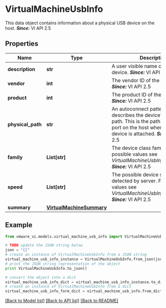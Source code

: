# VirtualMachineUsbInfo

This data object contains information about a physical USB device on the host.  ***Since:*** VI API 2.5 

## Properties
Name | Type | Description | Notes
------------ | ------------- | ------------- | -------------
**description** | **str** | A user visible name of the USB device.  ***Since:*** VI API 2.5  | 
**vendor** | **int** | The vendor ID of the USB device.  ***Since:*** VI API 2.5  | 
**product** | **int** | The product ID of the USB device.  ***Since:*** VI API 2.5  | 
**physical_path** | **str** | An autoconnect pattern which describes the device&#39;s physical path.  This is the path to the specific port on the host where the USB device is attached.  ***Since:*** VI API 2.5  | 
**family** | **List[str]** | The device class families.  For possible values see *VirtualMachineUsbInfoFamily_enum*  ***Since:*** VI API 2.5  | [optional] 
**speed** | **List[str]** | The possible device speeds detected by server.  For possible values see *VirtualMachineUsbInfoSpeed_enum*  ***Since:*** VI API 2.5  | [optional] 
**summary** | [**VirtualMachineSummary**](VirtualMachineSummary.md) |  | [optional] 

## Example

```python
from vmware_vi.models.virtual_machine_usb_info import VirtualMachineUsbInfo

# TODO update the JSON string below
json = "{}"
# create an instance of VirtualMachineUsbInfo from a JSON string
virtual_machine_usb_info_instance = VirtualMachineUsbInfo.from_json(json)
# print the JSON string representation of the object
print VirtualMachineUsbInfo.to_json()

# convert the object into a dict
virtual_machine_usb_info_dict = virtual_machine_usb_info_instance.to_dict()
# create an instance of VirtualMachineUsbInfo from a dict
virtual_machine_usb_info_form_dict = virtual_machine_usb_info.from_dict(virtual_machine_usb_info_dict)
```
[[Back to Model list]](../README.md#documentation-for-models) [[Back to API list]](../README.md#documentation-for-api-endpoints) [[Back to README]](../README.md)


